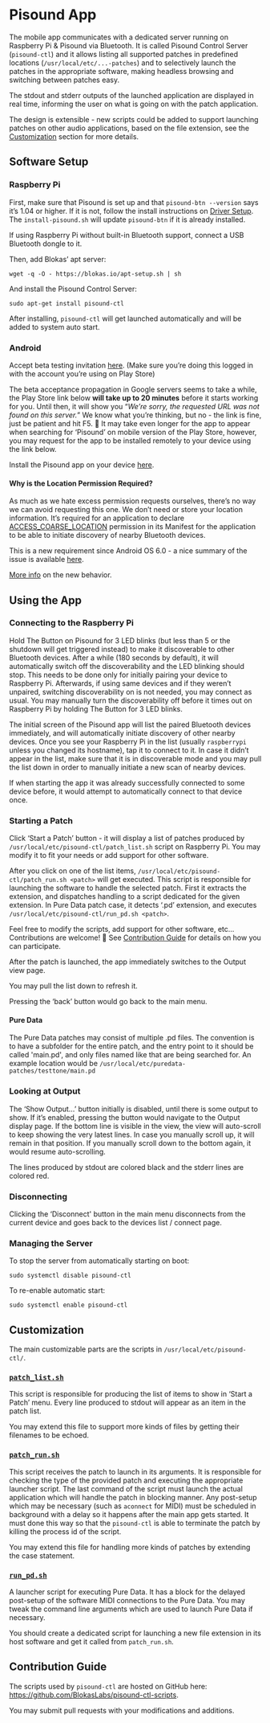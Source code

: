 # Pisound App

The mobile app communicates with a dedicated server running on Raspberry Pi & Pisound via Bluetooth. It is called Pisound Control Server (`pisound-ctl`) and it allows listing all supported patches in predefined locations (`/usr/local/etc/...-patches`) and to selectively launch the patches in the appropriate software, making headless browsing and switching between patches easy.

The stdout and stderr outputs of the launched application are displayed in real time, informing the user on what is going on with the patch application.

The design is extensible - new scripts could be added to support launching patches on other audio applications, based on the file extension, see the [Customization](#customization) section for more details.

## Software Setup
### Raspberry Pi

First, make sure that Pisound is set up and that `pisound-btn --version` says it’s 1.04 or higher. If it is not, follow the install instructions on [Driver Setup](home#driver-setup). The `install-pisound.sh` will update `pisound-btn` if it is already installed.

If using Raspberry Pi without built-in Bluetooth support, connect a USB Bluetooth dongle to it.

Then, add Blokas’ apt server:

    wget -q -O - https://blokas.io/apt-setup.sh | sh

And install the Pisound Control Server:

    sudo apt-get install pisound-ctl

After installing, `pisound-ctl` will get launched automatically and will be added to system auto start.

### Android

Accept beta testing invitation [here](https://play.google.com/apps/testing/com.blokas.pisoundctl). (Make sure you’re doing this logged in with the account you’re using on Play Store)

The beta acceptance propagation in Google servers seems to take a while, the Play Store link below **will take up to 20 minutes** before it starts working for you. Until then, it will show you “_We’re sorry, the requested URL was not found on this server._” We know what you’re thinking, but no - the link is fine, just be patient and hit F5. 🙂 It may take even longer for the app to appear when searching for ‘Pisound’ on mobile version of the Play Store, however, you may request for the app to be installed remotely to your device using the link below.

Install the Pisound app on your device [here](https://play.google.com/store/apps/details?id=com.blokas.pisoundctl).

#### Why is the Location Permission Required?
As much as we hate excess permission requests ourselves, there’s no way we can avoid requesting this one. We don’t need or store your location information. It’s required for an application to declare [ACCESS_COARSE_LOCATION](https://developer.android.com/reference/android/Manifest.permission.html#ACCESS_COARSE_LOCATION) permission in its Manifest for the application to be able to initiate discovery of nearby Bluetooth devices.

This is a new requirement since Android OS 6.0 - a nice summary of the issue is available [here](https://stackoverflow.com/questions/33045581/location-needs-to-be-enabled-for-bluetooth-low-energy-scanning-on-android-6-0).

[More info](https://developer.android.com/about/versions/marshmallow/android-6.0-changes.html#behavior-notifications) on the new behavior.

## Using the App
### Connecting to the Raspberry Pi

Hold The Button on Pisound for 3 LED blinks (but less than 5 or the shutdown will get triggered instead) to make it discoverable to other Bluetooth devices. After a while (180 seconds by default), it will automatically switch off the discoverability and the LED blinking should stop. This needs to be done only for initially pairing your device to Raspberry Pi. Afterwards, if using same devices and if they weren’t unpaired, switching discoverability on is not needed, you may connect as usual. You may manually turn the discoverability off before it times out on Raspberry Pi by holding The Button for 3 LED blinks.

The initial screen of the Pisound app will list the paired Bluetooth devices immediately, and will automatically initiate discovery of other nearby devices. Once you see your Raspberry Pi in the list (usually `raspberrypi` unless you changed its hostname), tap it to connect to it. In case it didn’t appear in the list, make sure that it is in discoverable mode and you may pull the list down in order to manually initiate a new scan of nearby devices.

If when starting the app it was already successfully connected to some device before, it would attempt to automatically connect to that device once.

### Starting a Patch

Click ‘Start a Patch’ button - it will display a list of patches produced by `/usr/local/etc/pisound-ctl/patch_list.sh` script on Raspberry Pi. You may modify it to fit your needs or add support for other software.

After you click on one of the list items, `/usr/local/etc/pisound-ctl/patch_run.sh <patch>` will get executed. This script is responsible for launching the software to handle the selected patch. First it extracts the extension, and dispatches handling to a script dedicated for the given extension. In Pure Data patch case, it detects ‘.pd’ extension, and executes `/usr/local/etc/pisound-ctl/run_pd.sh <patch>`.

Feel free to modify the scripts, add support for other software, etc… Contributions are welcome! 🙂 See [Contribution Guide](#contribution-guide) for details on how you can participate.

After the patch is launched, the app immediately switches to the Output view page.

You may pull the list down to refresh it.

Pressing the ‘back’ button would go back to the main menu.

#### Pure Data

The Pure Data patches may consist of multiple .pd files. The convention is to have a subfolder for the entire patch, and the entry point to it should be called 'main.pd', and only files named like that are being searched for. An example location would be `/usr/local/etc/puredata-patches/testtone/main.pd`

### Looking at Output

The ‘Show Output…’ button initially is disabled, until there is some output to show. If it’s enabled, pressing the button would navigate to the Output display page. If the bottom line is visible in the view, the view will auto-scroll to keep showing the very latest lines. In case you manually scroll up, it will remain in that position. If you manually scroll down to the bottom again, it would resume auto-scrolling.

The lines produced by stdout are colored black and the stderr lines are colored red.

### Disconnecting

Clicking the ‘Disconnect' button in the main menu disconnects from the current device and goes back to the devices list / connect page.

### Managing the Server

To stop the server from automatically starting on boot:

    sudo systemctl disable pisound-ctl
 

To re-enable automatic start:

    sudo systemctl enable pisound-ctl


## Customization

The main customizable parts are the scripts in `/usr/local/etc/pisound-ctl/`.

### [`patch_list.sh`](https://github.com/BlokasLabs/pisound-ctl-scripts/blob/master/patch_list.sh)

This script is responsible for producing the list of items to show in ‘Start a Patch’ menu. Every line produced to stdout will appear as an item in the patch list.

You may extend this file to support more kinds of files by getting their filenames to be echoed.

### [`patch_run.sh`](https://github.com/BlokasLabs/pisound-ctl-scripts/blob/master/patch_run.sh)

This script receives the patch to launch in its arguments. It is responsible for checking the type of the provided patch and executing the appropriate launcher script. The last command of the script must launch the actual application which will handle the patch in blocking manner. Any post-setup which may be necessary (such as `aconnect` for MIDI) must be scheduled in background with a delay so it happens after the main app gets started. It must done this way so that the `pisound-ctl` is able to terminate the patch by killing the process id of the script.

You may extend this file for handling more kinds of patches by extending the case statement.

### [`run_pd.sh`](https://github.com/BlokasLabs/pisound-ctl-scripts/blob/master/run_pd.sh)

A launcher script for executing Pure Data. It has a block for the delayed post-setup of the software MIDI connections to the Pure Data. You may tweak the command line arguments which are used to launch Pure Data if necessary.

You should create a dedicated script for launching a new file extension in its host software and get it called from `patch_run.sh`.

## Contribution Guide

The scripts used by `pisound-ctl` are hosted on GitHub here: https://github.com/BlokasLabs/pisound-ctl-scripts.

You may submit pull requests with your modifications and additions.